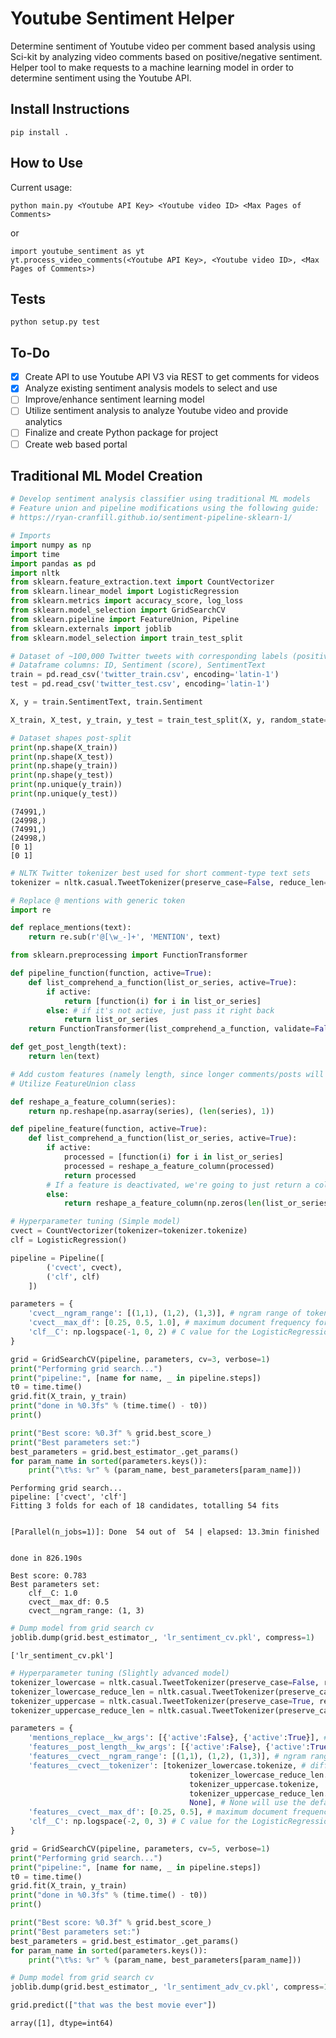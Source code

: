 # Youtube Sentiment Helper
Determine sentiment of Youtube video per comment based analysis using Sci-kit by analyzing video comments based on positive/negative sentiment. 
Helper tool to make requests to a machine learning model in order to determine sentiment using the Youtube API.

## Install Instructions
`pip install .`
## How to Use
Current usage:
```
python main.py <Youtube API Key> <Youtube video ID> <Max Pages of Comments>
```
or
```
import youtube_sentiment as yt
yt.process_video_comments(<Youtube API Key>, <Youtube video ID>, <Max Pages of Comments>) 
```
## Tests
```
python setup.py test
```
## To-Do
- [X] Create API to use Youtube API V3 via REST to get comments for videos
- [X] Analyze existing sentiment analysis models to select and use
- [ ] Improve/enhance sentiment learning model
- [ ] Utilize sentiment analysis to analyze Youtube video and provide analytics
- [ ] Finalize and create Python package for project 
- [ ] Create web based portal

## Traditional ML Model Creation

```python
# Develop sentiment analysis classifier using traditional ML models
# Feature union and pipeline modifications using the following guide: 
# https://ryan-cranfill.github.io/sentiment-pipeline-sklearn-1/

# Imports
import numpy as np
import time
import pandas as pd
import nltk
from sklearn.feature_extraction.text import CountVectorizer
from sklearn.linear_model import LogisticRegression
from sklearn.metrics import accuracy_score, log_loss
from sklearn.model_selection import GridSearchCV
from sklearn.pipeline import FeatureUnion, Pipeline
from sklearn.externals import joblib
from sklearn.model_selection import train_test_split
```


```python
# Dataset of ~100,000 Twitter tweets with corresponding labels (positive 1, negative 0)
# Dataframe columns: ID, Sentiment (score), SentimentText
train = pd.read_csv('twitter_train.csv', encoding='latin-1')
test = pd.read_csv('twitter_test.csv', encoding='latin-1')
```


```python
X, y = train.SentimentText, train.Sentiment

X_train, X_test, y_train, y_test = train_test_split(X, y, random_state=42)
```


```python
# Dataset shapes post-split
print(np.shape(X_train))
print(np.shape(X_test))
print(np.shape(y_train))
print(np.shape(y_test))
print(np.unique(y_train))
print(np.unique(y_test))
```

    (74991,)
    (24998,)
    (74991,)
    (24998,)
    [0 1]
    [0 1]
    


```python
# NLTK Twitter tokenizer best used for short comment-type text sets
tokenizer = nltk.casual.TweetTokenizer(preserve_case=False, reduce_len=True)
```


```python
# Replace @ mentions with generic token
import re

def replace_mentions(text):
    return re.sub(r'@[\w_-]+', 'MENTION', text)
```


```python
from sklearn.preprocessing import FunctionTransformer

def pipeline_function(function, active=True):
    def list_comprehend_a_function(list_or_series, active=True):
        if active:
            return [function(i) for i in list_or_series]
        else: # if it's not active, just pass it right back
            return list_or_series
    return FunctionTransformer(list_comprehend_a_function, validate=False, kw_args={'active':active})
```


```python
def get_post_length(text):
    return len(text)
```


```python
# Add custom features (namely length, since longer comments/posts will most likely be either positive or negative)
# Utilize FeatureUnion class

def reshape_a_feature_column(series):
    return np.reshape(np.asarray(series), (len(series), 1))

def pipeline_feature(function, active=True):
    def list_comprehend_a_function(list_or_series, active=True):
        if active:
            processed = [function(i) for i in list_or_series]
            processed = reshape_a_feature_column(processed)
            return processed
        # If a feature is deactivated, we're going to just return a column of zeroes.
        else:
            return reshape_a_feature_column(np.zeros(len(list_or_series)))
```


```python
# Hyperparameter tuning (Simple model)
cvect = CountVectorizer(tokenizer=tokenizer.tokenize) 
clf = LogisticRegression()

pipeline = Pipeline([
        ('cvect', cvect),
        ('clf', clf)
    ])

parameters = {
    'cvect__ngram_range': [(1,1), (1,2), (1,3)], # ngram range of tokenizer
    'cvect__max_df': [0.25, 0.5, 1.0], # maximum document frequency for the CountVectorizer
    'clf__C': np.logspace(-1, 0, 2) # C value for the LogisticRegression
}

grid = GridSearchCV(pipeline, parameters, cv=3, verbose=1)
print("Performing grid search...")
print("pipeline:", [name for name, _ in pipeline.steps])
t0 = time.time()
grid.fit(X_train, y_train)
print("done in %0.3fs" % (time.time() - t0))
print()

print("Best score: %0.3f" % grid.best_score_)
print("Best parameters set:")
best_parameters = grid.best_estimator_.get_params()
for param_name in sorted(parameters.keys()):
    print("\t%s: %r" % (param_name, best_parameters[param_name]))
```

    Performing grid search...
    pipeline: ['cvect', 'clf']
    Fitting 3 folds for each of 18 candidates, totalling 54 fits
    

    [Parallel(n_jobs=1)]: Done  54 out of  54 | elapsed: 13.3min finished
    

    done in 826.190s
    
    Best score: 0.783
    Best parameters set:
    	clf__C: 1.0
    	cvect__max_df: 0.5
    	cvect__ngram_range: (1, 3)
    


```python
# Dump model from grid search cv
joblib.dump(grid.best_estimator_, 'lr_sentiment_cv.pkl', compress=1)
```




    ['lr_sentiment_cv.pkl']




```python
# Hyperparameter tuning (Slightly advanced model)
tokenizer_lowercase = nltk.casual.TweetTokenizer(preserve_case=False, reduce_len=False)
tokenizer_lowercase_reduce_len = nltk.casual.TweetTokenizer(preserve_case=False, reduce_len=True)
tokenizer_uppercase = nltk.casual.TweetTokenizer(preserve_case=True, reduce_len=False)
tokenizer_uppercase_reduce_len = nltk.casual.TweetTokenizer(preserve_case=True, reduce_len=True)

parameters = {
    'mentions_replace__kw_args': [{'active':False}, {'active':True}], # genericizing mentions on/off
    'features__post_length__kw_args': [{'active':False}, {'active':True}], # adding post length feature on/off
    'features__cvect__ngram_range': [(1,1), (1,2), (1,3)], # ngram range of tokenizer
    'features__cvect__tokenizer': [tokenizer_lowercase.tokenize, # differing parameters for the TweetTokenizer
                                        tokenizer_lowercase_reduce_len.tokenize,
                                        tokenizer_uppercase.tokenize,
                                        tokenizer_uppercase_reduce_len.tokenize,
                                        None], # None will use the default tokenizer
    'features__cvect__max_df': [0.25, 0.5], # maximum document frequency for the CountVectorizer
    'clf__C': np.logspace(-2, 0, 3) # C value for the LogisticRegression
}

grid = GridSearchCV(pipeline, parameters, cv=5, verbose=1)
print("Performing grid search...")
print("pipeline:", [name for name, _ in pipeline.steps])
t0 = time.time()
grid.fit(X_train, y_train)
print("done in %0.3fs" % (time.time() - t0))
print()

print("Best score: %0.3f" % grid.best_score_)
print("Best parameters set:")
best_parameters = grid.best_estimator_.get_params()
for param_name in sorted(parameters.keys()):
    print("\t%s: %r" % (param_name, best_parameters[param_name]))
```


```python
# Dump model from grid search cv
joblib.dump(grid.best_estimator_, 'lr_sentiment_adv_cv.pkl', compress=1)
```


```python
grid.predict(["that was the best movie ever"])
```




    array([1], dtype=int64)


